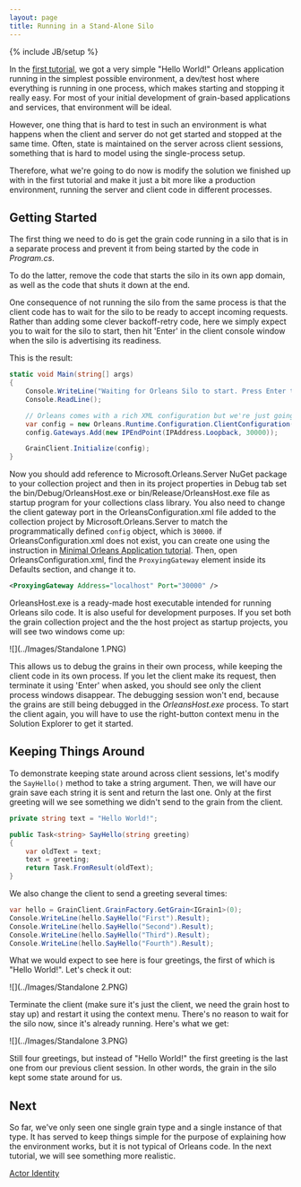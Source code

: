 ```yaml
---
layout: page
title: Running in a Stand-Alone Silo
---
```

{% include JB/setup %}


In the [first tutorial](My-First-Orleans-Application), we got a very simple "Hello World!" Orleans application running in the simplest possible environment, a dev/test host where everything is running in one process, which makes starting and stopping it really easy. 
For most of your initial development of grain-based applications and services, that environment will be ideal.

However, one thing that is hard to test in such an environment is what happens when the client and server do not get started and stopped at the same time. 
Often, state is maintained on the server across client sessions, something that is hard to model using the single-process setup.

Therefore, what we're going to do now is modify the solution we finished up with in the first tutorial and make it just a bit more like a production environment, running the server and client code in different processes.

## Getting Started

The first thing we need to do is get the grain code running in a silo that is in a separate process and prevent it from being started by the code in _Program.cs_.

To do the latter, remove the code that starts the silo in its own app domain, as well as the code that shuts it down at the end.

One consequence of not running the silo from the same process is that the client code has to wait for the silo to be ready to accept incoming requests. 
Rather than adding some clever backoff-retry code, here we simply expect you to wait for the silo to start, then hit 'Enter' in the client console window when the silo is advertising its readiness.

 This is the result:

``` csharp
static void Main(string[] args)
{
    Console.WriteLine("Waiting for Orleans Silo to start. Press Enter to proceed...");
    Console.ReadLine();

    // Orleans comes with a rich XML configuration but we're just going to setup a basic config
    var config = new Orleans.Runtime.Configuration.ClientConfiguration();
    config.Gateways.Add(new IPEndPoint(IPAddress.Loopback, 30000));

    GrainClient.Initialize(config);
}
```

Now you should add reference to Microsoft.Orleans.Server NuGet package to your collection project and then in its project properties in Debug tab set the bin/Debug/OrleansHost.exe or bin/Release/OrleansHost.exe file as startup program for your collections class library. You also need to change the client gateway port in the OrleansConfiguration.xml file added to the collection project by Microsoft.Orleans.Server to match the programmatically defined `config` object, which is `30000`. if OrleansConfiguration.xml does not exist, you can create one using the instruction in [Minimal Orleans Application tutorial](Minimal-Orleans-Application#host--orleansconfigurationxml). Then, open OrleansConfiguration.xml, find the `ProxyingGateway` element inside its Defaults section, and change it to.

```xml
<ProxyingGateway Address="localhost" Port="30000" />
```

OrleansHost.exe is a ready-made host executable intended for running Orleans silo code. It is also useful for development purposes. If you set both the grain collection project and the the host project as startup projects, you will see two windows come up:

![](../Images/Standalone 1.PNG)


This allows us to debug the grains in their own process, while keeping the client code in its own process. 
If you let the client make its request, then terminate it using 'Enter' when asked, you should see only the client process windows disappear. 
The debugging session won't end, because the grains are still being debugged in the _OrleansHost.exe_ process. 
To start the client again, you will have to use the right-button context menu in the Solution Explorer to get it started.

## Keeping Things Around

To demonstrate keeping state around across client sessions, let's modify the `SayHello()` method to take a string argument. 
Then, we will have our grain save each string it is sent and return the last one. 
Only at the first greeting will we see something we didn't send to the grain from the client.

``` csharp
private string text = "Hello World!";

public Task<string> SayHello(string greeting)
{
    var oldText = text;
    text = greeting;
    return Task.FromResult(oldText);
}
```


 We also change the client to send a greeting several times:

``` csharp
var hello = GrainClient.GrainFactory.GetGrain<IGrain1>(0);
Console.WriteLine(hello.SayHello("First").Result);
Console.WriteLine(hello.SayHello("Second").Result);
Console.WriteLine(hello.SayHello("Third").Result);
Console.WriteLine(hello.SayHello("Fourth").Result);
```

What we would expect to see here is four greetings, the first of which is "Hello World!". 
Let's check it out:

![](../Images/Standalone 2.PNG)

Terminate the client (make sure it's just the client, we need the grain host to stay up) and restart it using the context menu. 
There's no reason to wait for the silo now, since it's already running. 
Here's what we get:

![](../Images/Standalone 3.PNG)

Still four greetings, but instead of "Hello World!" the first greeting is the last one from our previous client session. 
In other words, the grain in the silo kept some state around for us.

## Next

So far, we've only seen one single grain type and a single instance of that type. 
It has served to keep things simple for the purpose of explaining how the environment works, but it is not typical of Orleans code. 
In the next tutorial, we will see something more realistic.

[Actor Identity](Actor-Identity)

